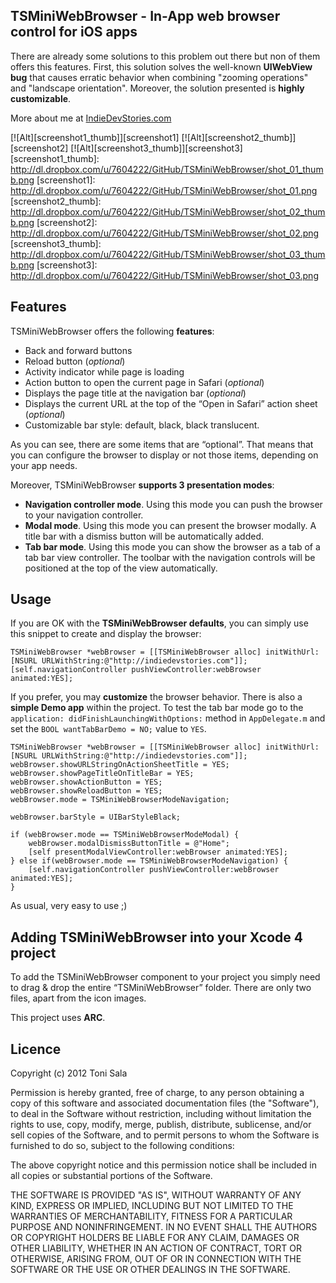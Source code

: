 ## TSMiniWebBrowser - In-App web browser control for iOS apps

There are already some solutions to this problem out there but non of them offers this features. First, this solution solves the well-known **UIWebView bug** that causes erratic behavior when combining "zooming operations" and "landscape orientation". Moreover, the solution presented is **highly customizable**.

More about me at [IndieDevStories.com](http://indiedevstories.com)

[![Alt][screenshot1_thumb]][screenshot1]    [![Alt][screenshot2_thumb]][screenshot2]    [![Alt][screenshot3_thumb]][screenshot3]
[screenshot1_thumb]: http://dl.dropbox.com/u/7604222/GitHub/TSMiniWebBrowser/shot_01_thumb.png
[screenshot1]: http://dl.dropbox.com/u/7604222/GitHub/TSMiniWebBrowser/shot_01.png
[screenshot2_thumb]: http://dl.dropbox.com/u/7604222/GitHub/TSMiniWebBrowser/shot_02_thumb.png
[screenshot2]: http://dl.dropbox.com/u/7604222/GitHub/TSMiniWebBrowser/shot_02.png
[screenshot3_thumb]: http://dl.dropbox.com/u/7604222/GitHub/TSMiniWebBrowser/shot_03_thumb.png
[screenshot3]: http://dl.dropbox.com/u/7604222/GitHub/TSMiniWebBrowser/shot_03.png

## Features

TSMiniWebBrowser offers the following **features**:

* Back and forward buttons
* Reload button (*optional*)
* Activity indicator while page is loading
* Action button to open the current page in Safari (*optional*)
* Displays the page title at the navigation bar (*optional*)
* Displays the current URL at the top of the “Open in Safari” action sheet (*optional*)
* Customizable bar style: default, black, black translucent.

As you can see, there are some items that are “optional”. That means that you can configure the browser to display or not those items, depending on your app needs.

Moreover, TSMiniWebBrowser **supports 3 presentation modes**:

* **Navigation controller mode**. Using this mode you can push the browser to your navigation controller.
* **Modal mode**. Using this mode you can present the browser modally. A title bar with a dismiss button will be automatically added.
* **Tab bar mode**. Using this mode you can show the browser as a tab of a tab bar view controller. The toolbar with the navigation controls will be positioned at the top of the view automatically.

## Usage

If you are OK with the **TSMiniWebBrowser defaults**, you can simply use this snippet to create and display the browser:

	TSMiniWebBrowser *webBrowser = [[TSMiniWebBrowser alloc] initWithUrl:[NSURL URLWithString:@"http://indiedevstories.com"]];
	[self.navigationController pushViewController:webBrowser animated:YES];

If you prefer, you may **customize** the browser behavior. There is also a **simple Demo app** within the project. To test the tab bar mode go to the `application: didFinishLaunchingWithOptions:` method in `AppDelegate.m` and set the `BOOL wantTabBarDemo = NO;` value to `YES`.

	TSMiniWebBrowser *webBrowser = [[TSMiniWebBrowser alloc] initWithUrl:[NSURL URLWithString:@"http://indiedevstories.com"]];
    webBrowser.showURLStringOnActionSheetTitle = YES;
    webBrowser.showPageTitleOnTitleBar = YES;
    webBrowser.showActionButton = YES;
    webBrowser.showReloadButton = YES;
    webBrowser.mode = TSMiniWebBrowserModeNavigation;

    webBrowser.barStyle = UIBarStyleBlack;

    if (webBrowser.mode == TSMiniWebBrowserModeModal) {
        webBrowser.modalDismissButtonTitle = @"Home";
        [self presentModalViewController:webBrowser animated:YES];
    } else if(webBrowser.mode == TSMiniWebBrowserModeNavigation) {
        [self.navigationController pushViewController:webBrowser animated:YES];
    }

As usual, very easy to use ;)

## Adding TSMiniWebBrowser into your Xcode 4 project

To add the TSMiniWebBrowser component to your project you simply need to drag & drop the entire “TSMiniWebBrowser” folder. There are only two files, apart from the icon images.

This project uses **ARC**.

## Licence

Copyright (c) 2012 Toni Sala

Permission is hereby granted, free of charge, to any person obtaining a copy
of this software and associated documentation files (the "Software"), to deal
in the Software without restriction, including without limitation the rights
to use, copy, modify, merge, publish, distribute, sublicense, and/or sell
copies of the Software, and to permit persons to whom the Software is
furnished to do so, subject to the following conditions:

The above copyright notice and this permission notice shall be included
in all copies or substantial portions of the Software.

THE SOFTWARE IS PROVIDED "AS IS", WITHOUT WARRANTY OF ANY KIND, EXPRESS OR
IMPLIED, INCLUDING BUT NOT LIMITED TO THE WARRANTIES OF MERCHANTABILITY,
FITNESS FOR A PARTICULAR PURPOSE AND NONINFRINGEMENT. IN NO EVENT SHALL THE
AUTHORS OR COPYRIGHT HOLDERS BE LIABLE FOR ANY CLAIM, DAMAGES OR OTHER
LIABILITY, WHETHER IN AN ACTION OF CONTRACT, TORT OR OTHERWISE, ARISING FROM,
OUT OF OR IN CONNECTION WITH THE SOFTWARE OR THE USE OR OTHER DEALINGS IN
THE SOFTWARE.